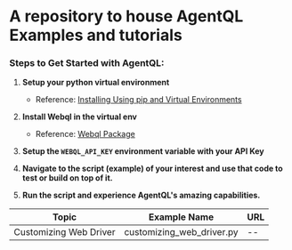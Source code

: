 # A repository to house AgentQL Examples and tutorials

### Steps to Get Started with AgentQL:

1. **Setup your python virtual environment**
   - Reference: [Installing Using pip and Virtual Environments](https://packaging.python.org/en/latest/guides/installing-using-pip-and-virtual-environments/)

2. **Install Webql in the virtual env**
   - Reference: [Webql Package](https://pypi.org/project/webql/)

3. **Setup the `WEBQL_API_KEY` environment variable with your API Key**

4. **Navigate to the script (example) of your interest and use that code to test or build on top of it.**

5. **Run the script and experience AgentQL's amazing capabilities.**


| Topic                  | Example Name                | URL      |
| ---------------------- | --------------------------- | -------- |
| Customizing Web Driver | customizing_web_driver.py   | --       |

